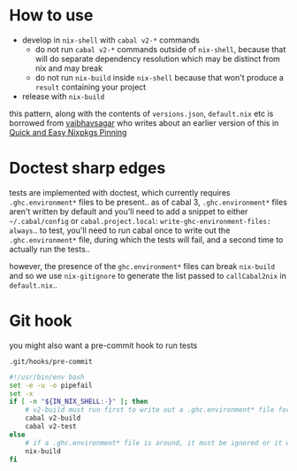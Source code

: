 # How to use

* develop in `nix-shell` with `cabal v2-*` commands
    * do not run `cabal v2-*` commands outside of `nix-shell`, because that will do separate dependency resolution which may be distinct from nix and may break
    * do not run `nix-build` inside `nix-shell` because that won't produce a `result` containing your project
* release with `nix-build`

this pattern, along with the contents of `versions.json`, `default.nix` etc is borrowed from [vaibhavsagar](http://github.com/vaibhavsagar) who writes about an earlier version of this in [Quick and Easy Nixpkgs Pinning](https://vaibhavsagar.com/blog/2018/05/27/quick-easy-nixpkgs-pinning/)

# Doctest sharp edges

tests are implemented with doctest, which currently requires `.ghc.environment*` files to be present..
as of cabal 3, `.ghc.environment*` files aren't written by default and you'll need to add a snippet to either `~/.cabal/config` or `cabal.project.local`: `write-ghc-environment-files: always`..
to test, you'll need to run cabal once to write out the `.ghc.environment*` file, during which the tests will fail, and a second time to actually run the tests..

however, the presence of the `ghc.environment*` files can break `nix-build` and so we use `nix-gitignore` to generate the list passed to `callCabal2nix` in `default.nix`..

# Git hook

you might also want a pre-commit hook to run tests

`.git/hooks/pre-commit`
```sh
#!/usr/bin/env bash
set -e -u -o pipefail
set -x
if [ -n "${IN_NIX_SHELL:-}" ]; then
    # v2-build must run first to write out a .ghc.environment* file for doctest to use
    cabal v2-build
    cabal v2-test
else
    # if a .ghc.environment* file is around, it must be ignored or it will break the isolated nix-build
    nix-build
fi
```
